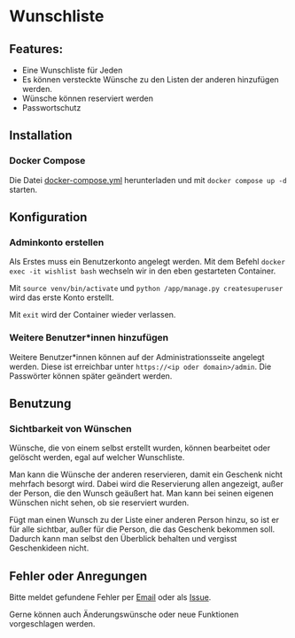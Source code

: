 # Wunschliste

## Features:

- Eine Wunschliste für Jeden
- Es können versteckte Wünsche zu den Listen der anderen hinzufügen werden.
- Wünsche können reserviert werden
- Passwortschutz

## Installation

### Docker Compose

Die Datei [docker-compose.yml](https://gitlab.fachschaften.org/tobiasff3200/wishlist/-/blob/main/docker-compose.yml)
herunterladen und mit `docker compose up -d` starten.

## Konfiguration

### Adminkonto erstellen

Als Erstes muss ein Benutzerkonto angelegt werden. Mit dem Befehl `docker exec -it wishlist bash` wechseln wir in den
eben gestarteten Container.

Mit `source venv/bin/activate` und `python /app/manage.py createsuperuser` wird das erste Konto erstellt.

Mit `exit` wird der Container wieder verlassen.

### Weitere Benutzer*innen hinzufügen

Weitere Benutzer*innen können auf der Administrationsseite angelegt werden. Diese ist erreichbar
unter `https://<ip oder domain>/admin`. Die Passwörter können später geändert werden.

## Benutzung

### Sichtbarkeit von Wünschen

Wünsche, die von einem selbst erstellt wurden, können bearbeitet oder gelöscht werden, egal auf welcher Wunschliste.

Man kann die Wünsche der anderen reservieren, damit ein Geschenk nicht mehrfach besorgt wird. Dabei wird die
Reservierung allen angezeigt, außer der Person, die den Wunsch geäußert hat. Man kann bei seinen eigenen Wünschen nicht
sehen, ob sie reserviert wurden.

Fügt man einen Wunsch zu der Liste einer anderen Person hinzu, so ist er für alle sichtbar, außer für die Person, die
das Geschenk bekommen soll. Dadurch kann man selbst den Überblick behalten und vergisst Geschenkideen nicht.

## Fehler oder Anregungen

Bitte meldet gefundene Fehler per [Email](mailto:tobiasff3200-wishlist-1161-issue-@gitlab.fachschaften.org) oder
als [Issue](https://gitlab.fachschaften.org/tobiasff3200/wishlist/-/issues).

Gerne können auch Änderungswünsche oder neue Funktionen vorgeschlagen werden.